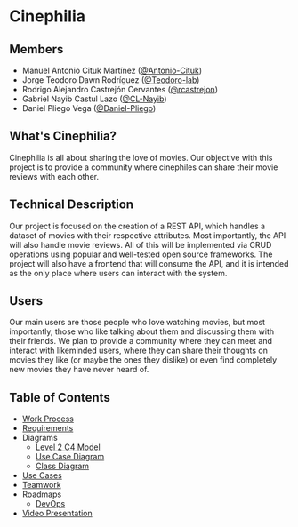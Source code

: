 # Cinephilia
## Members
* Manuel Antonio Cituk Martínez ([@Antonio-Cituk](https://github.com/Antonio-Cituk))
* Jorge Teodoro Dawn Rodríguez ([@Teodoro-lab](https://github.com/Teodoro-lab))
* Rodrigo Alejandro Castrejón Cervantes ([@rcastrejon](https://github.com/rcastrejon))
* Gabriel Nayib Castul Lazo ([@CL-Nayib](https://github.com/CL-Nayib))
* Daniel Pliego Vega ([@Daniel-Pliego](https://github.com/Daniel-Pliego))

## What's Cinephilia?
Cinephilia is all about sharing the love of movies. Our objective with this project is to provide a community where cinephiles can share their movie reviews with each other.

## Technical Description
Our project is focused on the creation of a REST API, which handles a dataset of movies with their respective attributes. Most importantly, the API will also handle movie reviews. All of this will be implemented via CRUD operations using popular and well-tested open source frameworks. The project will also have a frontend that will consume the API, and it is intended as the only place where users can interact with the system.

## Users
Our main users are those people who love watching movies, but most importantly, those who like talking about them and discussing them with their friends. We plan to provide a community where they can meet and interact with likeminded users, where they can share their thoughts on movies they like (or maybe the ones they dislike) or even find completely new movies they have never heard of.

## Table of Contents
- [Work Process](./resources/WorkProcess.md)
- [Requirements](./resources/Requirements.md)
- Diagrams
  * [Level 2 C4 Model](./resources/C4Model.png)
  * [Use Case Diagram](./resources/UseCaseDiagram.png)
  * [Class Diagram](./resources/ClassDiagram.png)
- [Use Cases](./resources/UseCases.pdf)
- [Teamwork](./resources/TeamWork.md)
- Roadmaps
  * [DevOps](./resources/DevOpsRoadmap.md)
- [Video Presentation](https://youtu.be/lxIZ33rXu7E)
